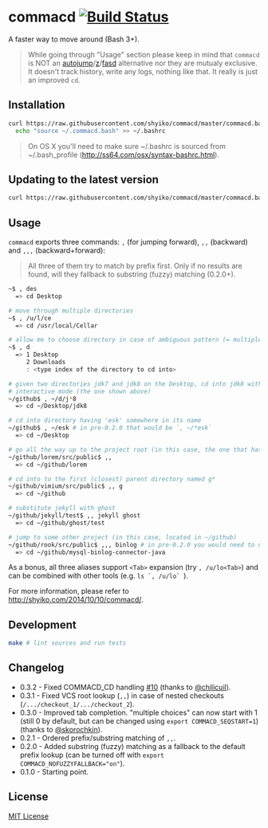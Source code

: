 # commacd [![Build Status](https://travis-ci.org/shyiko/commacd.svg)](https://travis-ci.org/shyiko/commacd)

A faster way to move around (Bash 3+).

> While going through "Usage" section please keep in mind that `commacd` is NOT an [autojump](https://github.com/joelthelion/autojump)/[z](https://github.com/rupa/z)/[fasd](https://github.com/clvv/fasd) alternative nor they are mutualy exclusive. It doesn't track history, write any logs, nothing like that. It really is just an improved `cd`.

## Installation

```sh
curl https://raw.githubusercontent.com/shyiko/commacd/master/commacd.bash -o ~/.commacd.bash && \
  echo "source ~/.commacd.bash" >> ~/.bashrc
```

> On OS X you'll need to make sure ~/.bashrc is sourced from ~/.bash_profile (http://ss64.com/osx/syntax-bashrc.html). 

## Updating to the latest version

```sh
curl https://raw.githubusercontent.com/shyiko/commacd/master/commacd.bash -o ~/.commacd.bash
```

## Usage

`commacd` exports three commands: `,` (for jumping forward), `,,` (backward) and `,,,` (backward+forward):

> All three of them try to match by prefix first. Only if no results are found, will they fallback to substring (fuzzy) matching (0.2.0+).

```sh
~$ , des
  => cd Desktop

# move through multiple directories
~$ , /u/l/ce
  => cd /usr/local/Cellar

# allow me to choose directory in case of ambiguous pattern (= multiple choices)
~$ , d
  => 1 Desktop
     2 Downloads
     : <type index of the directory to cd into>

# given two directories jdk7 and jdk8 on the Desktop, cd into jdk8 without hitting 
# interactive mode (the one shown above)
~/github$ , ~/d/j*8
  => cd ~/Desktop/jdk8

# cd into directory having 'esk' somewhere in its name
~/github$ , ~/esk # in pre-0.2.0 that would be `, ~/*esk`
  => cd ~/Desktop

# go all the way up to the project root (in this case, the one that has .git in it)
~/github/lorem/src/public$ ,,
  => cd ~/github/lorem

# cd into to the first (closest) parent directory named g*
~/github/vimium/src/public$ ,, g
  => cd ~/github

# substitute jekyll with ghost
~/github/jekyll/test$ ,, jekyll ghost
  => cd ~/github/ghost/test

# jump to some other project (in this case, located in ~/github)
~/github/rook/src/public$ ,,, binlog # in pre-0.2.0 you would need to use `m*binlog` 
  => cd ~/github/mysql-binlog-connector-java
```

As a bonus, all three aliases support `<Tab>` expansion (try `, /u/lo<Tab>`) and can be combined with other tools (e.g. ``ls `, /u/lo` ``). 

For more information, please refer to http://shyiko.com/2014/10/10/commacd/.

## Development

```sh
make # lint sources and run tests 
```

## Changelog

- 0.3.2 - Fixed COMMACD_CD handling [#10](https://github.com/shyiko/commacd/issues/10) (thanks to [@chilicuil](https://github.com/chilicuil)).
- 0.3.1 - Fixed VCS root lookup (`,,`) in case of nested checkouts (`/.../checkout_1/.../checkout_2`).
- 0.3.0 - Improved tab completion. "multiple choices" can now start with 1 (still 0 by default, but can be changed using `export COMMACD_SEQSTART=1`) (thanks to [@skorochkin](https://github.com/skorochkin)).
- 0.2.1 - Ordered prefix/substring matching of `,,`.
- 0.2.0 - Added substring (fuzzy) matching as a fallback to the default prefix lookup (can be turned off with `export COMMACD_NOFUZZYFALLBACK="on"`).
- 0.1.0 - Starting point.

## License

[MIT License](http://opensource.org/licenses/mit-license.php)

